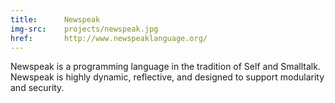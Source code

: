 ```yaml
---
title:      Newspeak
img-src:    projects/newspeak.jpg
href:       http://www.newspeaklanguage.org/
---
```

Newspeak is a programming language in the tradition of Self and Smalltalk. Newspeak is highly dynamic, reflective, and designed to support modularity and security.
